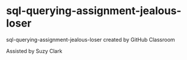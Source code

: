 # sql-querying-assignment-jealous-loser
sql-querying-assignment-jealous-loser created by GitHub Classroom

Assisted by Suzy Clark
